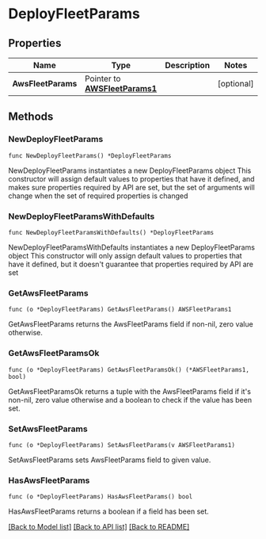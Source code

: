 # DeployFleetParams

## Properties

Name | Type | Description | Notes
------------ | ------------- | ------------- | -------------
**AwsFleetParams** | Pointer to [**AWSFleetParams1**](AWSFleetParams1.md) |  | [optional] 

## Methods

### NewDeployFleetParams

`func NewDeployFleetParams() *DeployFleetParams`

NewDeployFleetParams instantiates a new DeployFleetParams object
This constructor will assign default values to properties that have it defined,
and makes sure properties required by API are set, but the set of arguments
will change when the set of required properties is changed

### NewDeployFleetParamsWithDefaults

`func NewDeployFleetParamsWithDefaults() *DeployFleetParams`

NewDeployFleetParamsWithDefaults instantiates a new DeployFleetParams object
This constructor will only assign default values to properties that have it defined,
but it doesn't guarantee that properties required by API are set

### GetAwsFleetParams

`func (o *DeployFleetParams) GetAwsFleetParams() AWSFleetParams1`

GetAwsFleetParams returns the AwsFleetParams field if non-nil, zero value otherwise.

### GetAwsFleetParamsOk

`func (o *DeployFleetParams) GetAwsFleetParamsOk() (*AWSFleetParams1, bool)`

GetAwsFleetParamsOk returns a tuple with the AwsFleetParams field if it's non-nil, zero value otherwise
and a boolean to check if the value has been set.

### SetAwsFleetParams

`func (o *DeployFleetParams) SetAwsFleetParams(v AWSFleetParams1)`

SetAwsFleetParams sets AwsFleetParams field to given value.

### HasAwsFleetParams

`func (o *DeployFleetParams) HasAwsFleetParams() bool`

HasAwsFleetParams returns a boolean if a field has been set.


[[Back to Model list]](../README.md#documentation-for-models) [[Back to API list]](../README.md#documentation-for-api-endpoints) [[Back to README]](../README.md)


